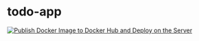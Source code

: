 # todo-app

[![Publish Docker Image to Docker Hub and Deploy on the Server](https://github.com/almaz91/todo-app/actions/workflows/main.yml/badge.svg)](https://github.com/almaz91/todo-app/actions/workflows/main.yml)